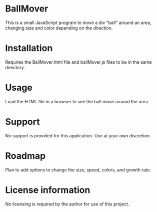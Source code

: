 # BallMover

This is a small JavaScript program to move a div "ball" around an area, changing size and color depending on the direction.

# Installation

Requires the BallMover.html file and ballMover.js files to be in the same directory.

# Usage

Load the HTML file in a browser to see the ball move around the area.

# Support

No support is provided for this application.  Use at your own discretion.

# Roadmap

Plan to add options to change the size, speed, colors, and growth rate.

# License information

No licensing is required by the author for use of this project.
